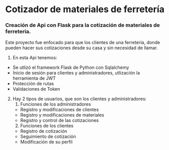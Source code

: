 # Cotizador de materiales de ferretería

### Creación de Api con Flask para la cotización de materiales de ferreteria. 

Este proyecto fue enfocado para que los clientes de una ferreteria, donde pueden hacer sus cotizaciones desde su casa y sin necesidad de llamar.

1. En esta Api tenemos:
* Se utlizó el framework Flask de Python con Sqlalchemy
* Inicio de sesión para clientes y administradores, utlización la herramienta de JWT
* Protección de rutas
* Validaciones de Token
  
2. Hay 2 tipos de usuarios, que son los clientes y administradores:
   1. Funciones de los administradores
   * Registro y modificaciones de clientes
   * Registro y modificaciones de materiales
   * Registro y control de las cotizaciones
   2. Funciones de los clientes
   * Registro de cotización
   * Seguimiento de cotización
   * Modificación de su perfil
